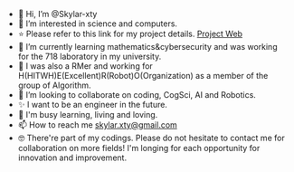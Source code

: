 - 👋 Hi, I’m @Skylar-xty
- 👀 I’m interested in science and computers.
- ⭐ Please refer to this link for my project details. [Project Web](https://skylar-xty.github.io/Projects_website/)
- 🌱 I’m currently learning mathematics&cybersecurity and was working for the 718 laboratory in my university.
- 🤖 I was also a RMer and working for H(HITWH)E(Excellent)R(Robot)O(Organization) as a member of the group of Algorithm.
- 💞️ I’m looking to collaborate on coding, CogSci, AI and Robotics.
- ✨ I want to be an engineer in the future.
- 🥰 I'm busy learning, living and loving.
- 📫 How to reach me skylar.xty@gmail.com
- 🤓 There're part of my codings. Please do not hesitate to contact me for collaboration on more fields! I'm longing for each opportunity for innovation and improvement.

<!---
Skylar-xty/Skylar-xty is a ✨ special ✨ repository because its `README.md` (this file) appears on your GitHub profile.
You can click the Preview link to take a look at your changes.
--->
